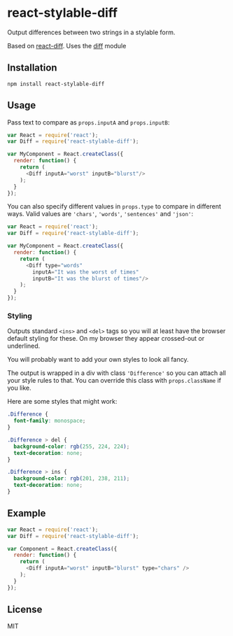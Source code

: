 # react-stylable-diff

Output differences between two strings in a stylable form.

Based on [react-diff](https://www.npmjs.com/package/react-diff). Uses the [diff](https://www.npmjs.com/package/diff) module

## Installation

```
npm install react-stylable-diff
```

## Usage

Pass text to compare as `props.inputA` and `props.inputB`:

```javascript
var React = require('react');
var Diff = require('react-stylable-diff');

var MyComponent = React.createClass({
  render: function() {
    return (
      <Diff inputA="worst" inputB="blurst"/>
    );
  }
});
```

You can also specify different values in `props.type`
to compare in different ways. Valid values are `'chars'`,
`'words'`, `'sentences'` and `'json'`:


```javascript
var React = require('react');
var Diff = require('react-stylable-diff');

var MyComponent = React.createClass({
  render: function() {
    return (
      <Diff type="words"
        inputA="It was the worst of times"
        inputB="It was the blurst of times"/>
    );
  }
});
```

### Styling

Outputs standard `<ins>` and `<del>` tags so you will at least
have the browser default styling for these. On my browser they
appear crossed-out or underlined.

You will probably want to add your own styles to look all fancy.

The output is wrapped in a div with class `'Difference'` so you can
attach all your style rules to that. You can override this class with
`props.className` if you like.

Here are some styles that might work:

```css
.Difference {
  font-family: monospace;
}

.Difference > del {
  background-color: rgb(255, 224, 224);
  text-decoration: none;
}

.Difference > ins {
  background-color: rgb(201, 238, 211);
  text-decoration: none;
}
```

## Example

```javascript
var React = require('react');
var Diff = require('react-stylable-diff');

var Component = React.createClass({
  render: function() {
    return (
      <Diff inputA="worst" inputB="blurst" type="chars" />
    );
  }
});
```

## License

MIT
